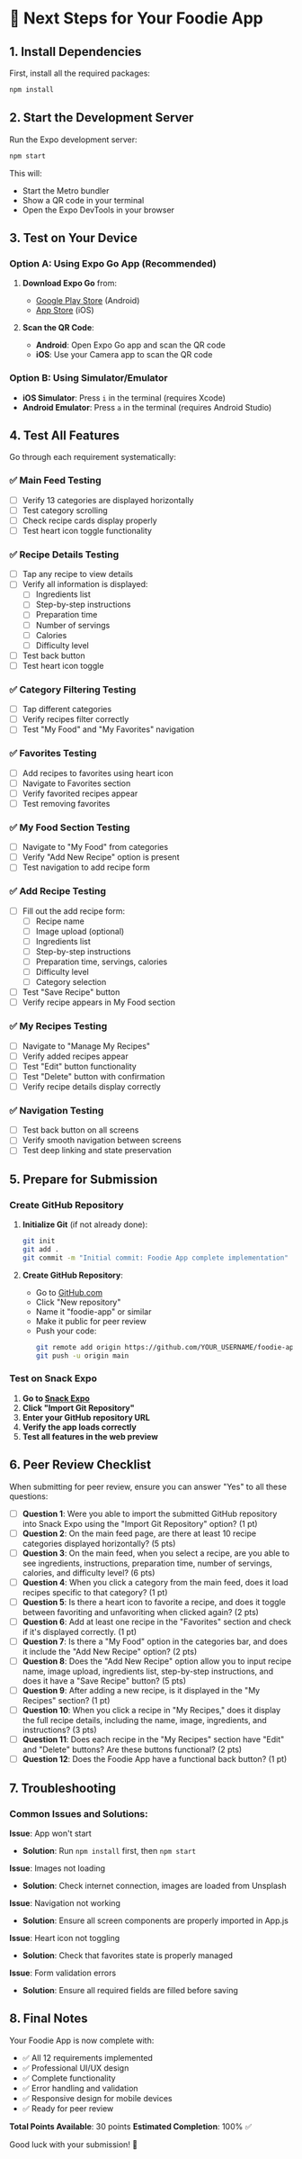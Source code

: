 # 🚀 Next Steps for Your Foodie App

## 1. Install Dependencies

First, install all the required packages:

```bash
npm install
```

## 2. Start the Development Server

Run the Expo development server:

```bash
npm start
```

This will:
- Start the Metro bundler
- Show a QR code in your terminal
- Open the Expo DevTools in your browser

## 3. Test on Your Device

### Option A: Using Expo Go App (Recommended)
1. **Download Expo Go** from:
   - [Google Play Store](https://play.google.com/store/apps/details?id=host.exp.exponent) (Android)
   - [App Store](https://apps.apple.com/app/expo-go/id982107779) (iOS)

2. **Scan the QR Code**:
   - **Android**: Open Expo Go app and scan the QR code
   - **iOS**: Use your Camera app to scan the QR code

### Option B: Using Simulator/Emulator
- **iOS Simulator**: Press `i` in the terminal (requires Xcode)
- **Android Emulator**: Press `a` in the terminal (requires Android Studio)

## 4. Test All Features

Go through each requirement systematically:

### ✅ Main Feed Testing
- [ ] Verify 13 categories are displayed horizontally
- [ ] Test category scrolling
- [ ] Check recipe cards display properly
- [ ] Test heart icon toggle functionality

### ✅ Recipe Details Testing
- [ ] Tap any recipe to view details
- [ ] Verify all information is displayed:
  - [ ] Ingredients list
  - [ ] Step-by-step instructions
  - [ ] Preparation time
  - [ ] Number of servings
  - [ ] Calories
  - [ ] Difficulty level
- [ ] Test back button
- [ ] Test heart icon toggle

### ✅ Category Filtering Testing
- [ ] Tap different categories
- [ ] Verify recipes filter correctly
- [ ] Test "My Food" and "My Favorites" navigation

### ✅ Favorites Testing
- [ ] Add recipes to favorites using heart icon
- [ ] Navigate to Favorites section
- [ ] Verify favorited recipes appear
- [ ] Test removing favorites

### ✅ My Food Section Testing
- [ ] Navigate to "My Food" from categories
- [ ] Verify "Add New Recipe" option is present
- [ ] Test navigation to add recipe form

### ✅ Add Recipe Testing
- [ ] Fill out the add recipe form:
  - [ ] Recipe name
  - [ ] Image upload (optional)
  - [ ] Ingredients list
  - [ ] Step-by-step instructions
  - [ ] Preparation time, servings, calories
  - [ ] Difficulty level
  - [ ] Category selection
- [ ] Test "Save Recipe" button
- [ ] Verify recipe appears in My Food section

### ✅ My Recipes Testing
- [ ] Navigate to "Manage My Recipes"
- [ ] Verify added recipes appear
- [ ] Test "Edit" button functionality
- [ ] Test "Delete" button with confirmation
- [ ] Verify recipe details display correctly

### ✅ Navigation Testing
- [ ] Test back button on all screens
- [ ] Verify smooth navigation between screens
- [ ] Test deep linking and state preservation

## 5. Prepare for Submission

### Create GitHub Repository
1. **Initialize Git** (if not already done):
   ```bash
   git init
   git add .
   git commit -m "Initial commit: Foodie App complete implementation"
   ```

2. **Create GitHub Repository**:
   - Go to [GitHub.com](https://github.com)
   - Click "New repository"
   - Name it "foodie-app" or similar
   - Make it public for peer review
   - Push your code:
     ```bash
     git remote add origin https://github.com/YOUR_USERNAME/foodie-app.git
     git push -u origin main
     ```

### Test on Snack Expo
1. **Go to [Snack Expo](https://snack.expo.dev)**
2. **Click "Import Git Repository"**
3. **Enter your GitHub repository URL**
4. **Verify the app loads correctly**
5. **Test all features in the web preview**

## 6. Peer Review Checklist

When submitting for peer review, ensure you can answer "Yes" to all these questions:

- [ ] **Question 1**: Were you able to import the submitted GitHub repository into Snack Expo using the "Import Git Repository" option? (1 pt)
- [ ] **Question 2**: On the main feed page, are there at least 10 recipe categories displayed horizontally? (5 pts)
- [ ] **Question 3**: On the main feed, when you select a recipe, are you able to see ingredients, instructions, preparation time, number of servings, calories, and difficulty level? (6 pts)
- [ ] **Question 4**: When you click a category from the main feed, does it load recipes specific to that category? (1 pt)
- [ ] **Question 5**: Is there a heart icon to favorite a recipe, and does it toggle between favoriting and unfavoriting when clicked again? (2 pts)
- [ ] **Question 6**: Add at least one recipe in the "Favorites" section and check if it's displayed correctly. (1 pt)
- [ ] **Question 7**: Is there a "My Food" option in the categories bar, and does it include the "Add New Recipe" option? (2 pts)
- [ ] **Question 8**: Does the "Add New Recipe" option allow you to input recipe name, image upload, ingredients list, step-by-step instructions, and does it have a "Save Recipe" button? (5 pts)
- [ ] **Question 9**: After adding a new recipe, is it displayed in the "My Recipes" section? (1 pt)
- [ ] **Question 10**: When you click a recipe in "My Recipes," does it display the full recipe details, including the name, image, ingredients, and instructions? (3 pts)
- [ ] **Question 11**: Does each recipe in the "My Recipes" section have "Edit" and "Delete" buttons? Are these buttons functional? (2 pts)
- [ ] **Question 12**: Does the Foodie App have a functional back button? (1 pt)

## 7. Troubleshooting

### Common Issues and Solutions:

**Issue**: App won't start
- **Solution**: Run `npm install` first, then `npm start`

**Issue**: Images not loading
- **Solution**: Check internet connection, images are loaded from Unsplash

**Issue**: Navigation not working
- **Solution**: Ensure all screen components are properly imported in App.js

**Issue**: Heart icon not toggling
- **Solution**: Check that favorites state is properly managed

**Issue**: Form validation errors
- **Solution**: Ensure all required fields are filled before saving

## 8. Final Notes

Your Foodie App is now complete with:
- ✅ All 12 requirements implemented
- ✅ Professional UI/UX design
- ✅ Complete functionality
- ✅ Error handling and validation
- ✅ Responsive design for mobile devices
- ✅ Ready for peer review

**Total Points Available**: 30 points
**Estimated Completion**: 100% ✅

Good luck with your submission! 🎉
